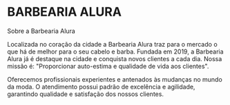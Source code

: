 <h1>BARBEARIA ALURA</h1>
Sobre a Barbearia Alura

Localizada no coração da cidade a Barbearia Alura traz para o mercado o que há de melhor para o seu cabelo e barba. Fundada em 2019, a Barbearia Alura já é destaque na cidade e conquista novos clientes a cada dia.
Nossa missão é: "Proporcionar auto-estima e qualidade de vida aos clientes".

Oferecemos profissionais experientes e antenados às mudanças no mundo da moda. O atendimento possui padrão de excelência e agilidade, garantindo qualidade e satisfação dos nossos clientes.
</HTML>
<mota charset"pt-br"
<head>
    <meta charset="UTF-8>
    <title>Produtos - Barbearia Alura</title>
        
    <link rel="stylesheet" href="reset.css">
    <link rel="stylesheet" href="produtos.css">
</head> 
<body>
